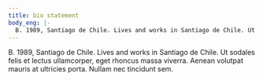 ```yaml
---
title: bio statement
body_eng: |-
  B. 1989, Santiago de Chile. Lives and works in Santiago de Chile. Ut sodales felis et lectus ullamcorper, eget rhoncus massa viverra. Aenean volutpat mauris at ultricies porta. Nullam nec tincidunt sem.
---
```


B. 1989, Santiago de Chile. Lives and works in Santiago de Chile. Ut sodales felis et lectus ullamcorper, eget rhoncus massa viverra. Aenean volutpat mauris at ultricies porta. Nullam nec tincidunt sem.
